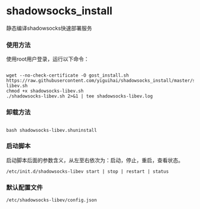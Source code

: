 # shadowsocks_install
静态编译shadowsocks快速部署服务

### 使用方法

使用root用户登录，运行以下命令：

```

wget --no-check-certificate -O gost_install.sh https://raw.githubusercontent.com/yiguihai/shadowsocks_install/master/shadowsocks-libev.sh
chmod +x shadowsocks-libev.sh
./shadowsocks-libev.sh 2>&1 | tee shadowsocks-libev.log

```

### 卸载方法

```

bash shadowsocks-libev.shuninstall  

```
### 启动脚本

启动脚本后面的参数含义，从左至右依次为：启动，停止，重启，查看状态。
```
/etc/init.d/shadowsocks-libev start | stop | restart | status
```
### 默认配置文件
```
/etc/shadowsocks-libev/config.json
```
